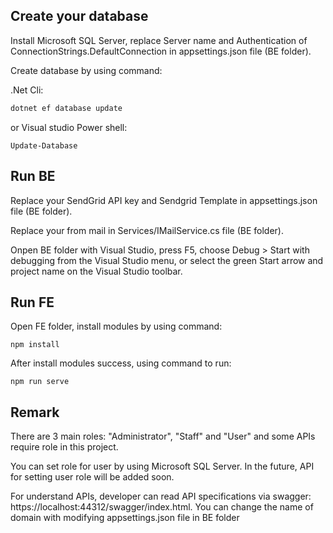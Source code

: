 ## Create your database
Install Microsoft SQL Server, replace Server name and Authentication of ConnectionStrings.DefaultConnection in appsettings.json file (BE folder).

Create database by using command:

.Net Cli:
```bash
dotnet ef database update
```
or Visual studio Power shell:
```
Update-Database
```
## Run BE
Replace your SendGrid API key and Sendgrid Template in appsettings.json file (BE folder).

Replace your from mail in Services/IMailService.cs file (BE folder).

Onpen BE folder with Visual Studio, press F5, choose Debug > Start with debugging from the Visual Studio menu, or select the green Start arrow and project name on the Visual Studio toolbar.

## Run FE
Open FE folder, install modules by using command:
```
npm install
```
After install modules success, using command to run:
```
npm run serve
```

## Remark
There are 3 main roles: "Administrator", "Staff" and "User" and some APIs require role in this project. 

You can set role for user by using Microsoft SQL Server. In the future, API for setting user role will be added soon.

For understand APIs, developer can read API specifications via swagger: https://localhost:44312/swagger/index.html. You can change the name of domain with modifying appsettings.json file in BE folder
